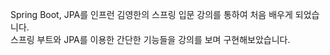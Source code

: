 Spring Boot, JPA를 인프런 김영한의 스프링 입문 강의를 통하여 처음 배우게 되었습니다.  
스프링 부트와 JPA를 이용한 간단한 기능들을 강의를 보며 구현해보았습니다.
